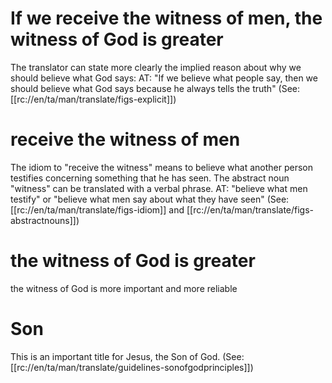 # If we receive the witness of men, the witness of God is greater

The translator can state more clearly the implied reason about why we should believe what God says: AT: "If we believe what people say, then we should believe what God says because he always tells the truth" (See: [[rc://en/ta/man/translate/figs-explicit]])

# receive the witness of men

The idiom to "receive the witness" means to believe what another person testifies concerning something that he has seen. The abstract noun "witness" can be translated with a verbal phrase. AT: "believe what men testify" or "believe what men say about what they have seen" (See: [[rc://en/ta/man/translate/figs-idiom]] and [[rc://en/ta/man/translate/figs-abstractnouns]])

# the witness of God is greater

the witness of God is more important and more reliable

# Son

This is an important title for Jesus, the Son of God. (See: [[rc://en/ta/man/translate/guidelines-sonofgodprinciples]])

